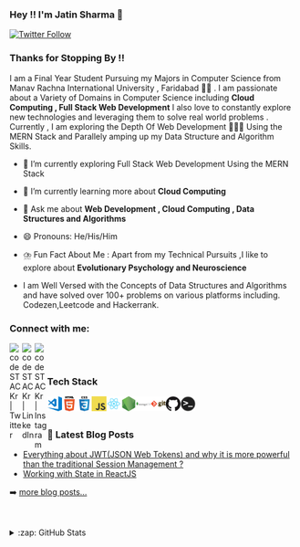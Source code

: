 ### Hey !! I'm Jatin Sharma 👋


[![Twitter Follow](https://img.shields.io/twitter/follow/Deepansharora27?color=1DA1F2&logo=twitter&style=for-the-badge)](https://twitter.com/intent/follow?original_referer=https%3A%2F%2Fgithub.com%2FcodeSTACKr&screen_name=Deepansharora27)

### Thanks for Stopping By !!

I am a Final Year Student Pursuing my Majors in Computer Science from Manav Rachna International University , Faridabad 👨‍🎓 . I am passionate about a Variety of Domains in Computer Science including **Cloud Computing , Full Stack Web Development** I also love to constantly explore new technologies and leveraging them to solve real world problems . Currently , I am exploring the Depth Of Web Development 👨🏻‍💻 Using the MERN Stack and Parallely amping up my Data Structure and Algorithm Skills. 

- 🔭 I’m currently exploring Full Stack Web Development Using the MERN Stack 

- 🌱 I’m currently learning more about **Cloud Computing**

- 💬 Ask me about **Web Development , Cloud Computing , Data Structures and Algorithms**

- 😄 Pronouns: He/His/Him
- ⛈️ Fun Fact About Me : Apart from my Technical Pursuits ,I like to explore about **Evolutionary Psychology and Neuroscience**

- I am Well Versed with the Concepts of Data Structures and Algorithms and have solved over 100+ problems on various platforms including. Codezen,Leetcode and Hackerrank.

### Connect with me:


<a href="https://twitter.com/deepansharora27" >
  <img
    align="left"
    alt="codeSTACKr | Twitter"
    width="22px"
    src="https://cdn.jsdelivr.net/npm/simple-icons@v3/icons/twitter.svg"
/></a>
<a href="https://www.linkedin.com/in/deepansharora27/">
  <img
    align="left"
    alt="codeSTACKr | LinkedIn"
    width="22px"
    src="https://cdn.jsdelivr.net/npm/simple-icons@v3/icons/linkedin.svg"
/></a>
<a href="https://www.instagram.com/deepanshu.codes/">
  <img
    align="left"
    alt="codeSTACKr | Instagram"
    width="22px"
    src="https://cdn.jsdelivr.net/npm/simple-icons@v3/icons/instagram.svg"
/></a>
<br/> <br/>

### Tech Stack 

<img align="left" alt="Visual Studio Code" width="26px" src="https://raw.githubusercontent.com/github/explore/80688e429a7d4ef2fca1e82350fe8e3517d3494d/topics/visual-studio-code/visual-studio-code.png" />
<img align="left" alt="HTML5" width="26px" src="https://raw.githubusercontent.com/github/explore/80688e429a7d4ef2fca1e82350fe8e3517d3494d/topics/html/html.png" />
<img align="left" alt="CSS3" width="26px" src="https://raw.githubusercontent.com/github/explore/80688e429a7d4ef2fca1e82350fe8e3517d3494d/topics/css/css.png" />
<img align="left" alt="JavaScript" width="26px" src="https://raw.githubusercontent.com/github/explore/80688e429a7d4ef2fca1e82350fe8e3517d3494d/topics/javascript/javascript.png" />
<img align="left" alt="React" width="26px" src="https://raw.githubusercontent.com/github/explore/80688e429a7d4ef2fca1e82350fe8e3517d3494d/topics/react/react.png" />
<img align="left" alt="Node.js" width="26px" src="https://raw.githubusercontent.com/github/explore/80688e429a7d4ef2fca1e82350fe8e3517d3494d/topics/nodejs/nodejs.png" />
<img align="left" alt="MongoDB" width="26px" src="https://raw.githubusercontent.com/github/explore/80688e429a7d4ef2fca1e82350fe8e3517d3494d/topics/mongodb/mongodb.png" />
<img align="left" alt="Git" width="26px" src="https://raw.githubusercontent.com/github/explore/80688e429a7d4ef2fca1e82350fe8e3517d3494d/topics/git/git.png" />
<img align="left" alt="GitHub" width="26px" src="https://raw.githubusercontent.com/github/explore/78df643247d429f6cc873026c0622819ad797942/topics/github/github.png" />
<img align="left" alt="Terminal" width="26px" src="https://raw.githubusercontent.com/github/explore/80688e429a7d4ef2fca1e82350fe8e3517d3494d/topics/terminal/terminal.png" />

<br />
<br />


### 📕 Latest Blog Posts

<!-- BLOG-POST-LIST:START -->
- [Everything about JWT(JSON Web Tokens) and why it is more powerful than the traditional Session Management ?](https://dev.to/deepansharora27/everything-about-jwt-json-web-tokens-and-why-it-is-more-powerful-than-the-traditional-session-management-2j1)
- [Working with State in ReactJS ](https://dev.to/deepansharora27/working-with-state-in-reactjs-5g65)

<!-- BLOG-POST-LIST:END -->

➡️ [more blog posts...](https://dev.to/deepansharora27)

<br />
<br />


<details>
   <summary>:zap: GitHub Stats</summary>

  <img align="left" alt="Deepanshu's Github Stats" src="https://github-readme-stats.codestackr.vercel.app/api?username=Deepansharora27&show_icons=true&hide_border=true" />

</details>
